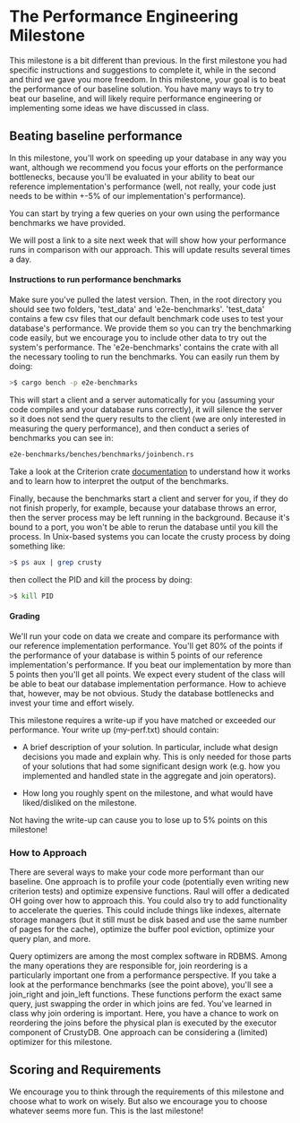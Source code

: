 # The Performance Engineering Milestone

This milestone is a bit different than previous. In the first milestone you had specific instructions and suggestions to complete it, while in the second and third we gave you more freedom. In this milestone, your goal is to beat the performance of our baseline solution. You have many ways to try to beat our baseline, and will likely require performance engineering or implementing some ideas we have discussed in class. 

## Beating baseline performance 

In this milestone, you'll work on speeding up your database in any way you want, although we recommend you focus your efforts on the performance bottlenecks, because you'll be evaluated in your ability to beat our reference implementation's performance (well, not really, your code just needs to be within +-5% of our implementation's performance).

You can start by trying a few queries on your own using the performance benchmarks we have provided. 

We will post a link to a site next week that will show how your performance runs in comparison with our approach. This will update results several times a day.

#### Instructions to run performance benchmarks

Make sure you've pulled the latest version. Then, in the root directory you should see two folders, 'test_data' and 'e2e-benchmarks'. 'test_data' contains a few csv files that our default benchmark code uses to test your database's performance. We provide them so you can try the benchmarking code easily, but we encourage you to include other data to try out the system's performance. The 'e2e-benchmarks' contains the crate with all the necessary tooling to run the benchmarks. You can easily run them by doing:

```bash
>$ cargo bench -p e2e-benchmarks
```

This will start a client and a server automatically for you (assuming your code compiles and your database runs correctly), it will silence the server so it does not send the query results to the client (we are only interested in measuring the query performance), and then conduct a series of benchmarks you can see in:

```bash
e2e-benchmarks/benches/benchmarks/joinbench.rs
```

Take a look at the Criterion crate [documentation](https://bheisler.github.io/criterion.rs/book/getting_started.html) to understand how it works and to learn how to interpret the output of the benchmarks.

Finally, because the benchmarks start a client and server for you, if they do not finish properly, for example, because your database throws an error, then the server process may be left running in the background. Because it's bound to a port, you won't be able to rerun the database until you kill the process. In Unix-based systems you can locate the crusty process by doing something like:

```bash
>$ ps aux | grep crusty
```

then collect the PID and kill the process by doing:

```bash
>$ kill PID
```

#### Grading

We'll run your code on data we create and compare its performance with our reference implementation performance. You'll get 80% of the points if the performance of your database is within 5 points of our reference implementation's performance. If you beat our implementation by more than 5 points then you'll get all points. We expect every student of the class will be able to beat our database implementation performance. How to achieve that, however, may be not obvious. Study the database bottlenecks and invest your time and effort wisely.

This milestone requires a write-up if you have matched or exceeded our performance. Your write up (my-perf.txt) should contain:

 -  A brief description of your solution. In particular, include what design
decisions you made and explain why. This is only needed for those parts of your
solutions that had some significant design work (e.g. how you implemented and handled
state in the aggregate and join operators). 

- How long you roughly spent on the milestone, and what would have
liked/disliked on the milestone.

Not having the write-up can cause you to lose up to 5% points on this milestone!

### How to Approach

There are several ways to make your code more performant than our baseline. One approach is to profile your code (potentially even writing new criterion tests) and optimize expensive functions. Raul will offer a dedicated OH going over how to approach this. You could also try to add functionality to accelerate the queries. This could include things like indexes, alternate storage managers (but it still must be disk based and use the same number of pages for the cache), optimize the buffer pool eviction, optimize your query plan, and more.

Query optimizers are among the most complex software in RDBMS. Among the many operations they are responsible for, join reordering is a particularly important one from a performance perspective. If you take a look at the performance benchmarks (see the point above), you'll see a join_right and join_left functions. These functions perform the exact same query, just swapping the order in which joins are fed. You've learned in class why join ordering is important. Here, you have a chance to work on reordering the joins before the physical plan is executed by the executor component of CrustyDB. One approach can be considering a (limited) optimizer for this milestone.

## Scoring and Requirements

We encourage you to think through the requirements of this milestone and choose what to work on wisely. But also we encourage you to choose whatever seems more fun. This is the last milestone!
